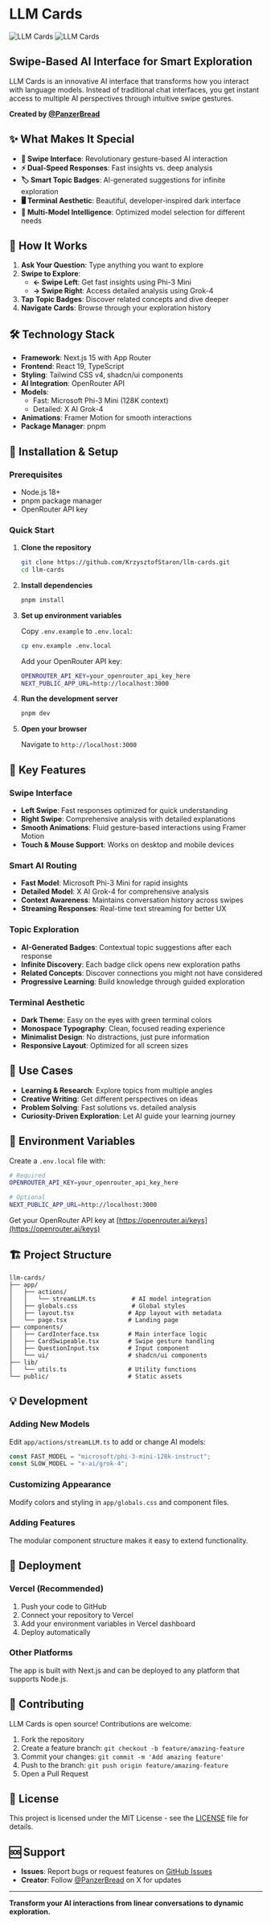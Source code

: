 # LLM Cards

![LLM Cards](public/og-image.jpg)
![LLM Cards](public/ss.png)

## Swipe-Based AI Interface for Smart Exploration

LLM Cards is an innovative AI interface that transforms how you interact with language models. Instead of traditional chat interfaces, you get instant access to multiple AI perspectives through intuitive swipe gestures.

**Created by [@PanzerBread](https://x.com/PanzerBread)**

## ✨ What Makes It Special

- **🔄 Swipe Interface**: Revolutionary gesture-based AI interaction
- **⚡ Dual-Speed Responses**: Fast insights vs. deep analysis
- **🏷️ Smart Topic Badges**: AI-generated suggestions for infinite exploration
- **🖥️ Terminal Aesthetic**: Beautiful, developer-inspired dark interface
- **🧠 Multi-Model Intelligence**: Optimized model selection for different needs

## 🚀 How It Works

1. **Ask Your Question**: Type anything you want to explore
2. **Swipe to Explore**:
   - **← Swipe Left**: Get fast insights using Phi-3 Mini
   - **→ Swipe Right**: Access detailed analysis using Grok-4
3. **Tap Topic Badges**: Discover related concepts and dive deeper
4. **Navigate Cards**: Browse through your exploration history

## 🛠️ Technology Stack

- **Framework**: Next.js 15 with App Router
- **Frontend**: React 19, TypeScript
- **Styling**: Tailwind CSS v4, shadcn/ui components
- **AI Integration**: OpenRouter API
- **Models**:
  - Fast: Microsoft Phi-3 Mini (128K context)
  - Detailed: X AI Grok-4
- **Animations**: Framer Motion for smooth interactions
- **Package Manager**: pnpm

## 🔧 Installation & Setup

### Prerequisites

- Node.js 18+
- pnpm package manager
- OpenRouter API key

### Quick Start

1. **Clone the repository**

   ```bash
   git clone https://github.com/KrzysztofStaron/llm-cards.git
   cd llm-cards
   ```

2. **Install dependencies**

   ```bash
   pnpm install
   ```

3. **Set up environment variables**

   Copy `.env.example` to `.env.local`:

   ```bash
   cp env.example .env.local
   ```

   Add your OpenRouter API key:

   ```bash
   OPENROUTER_API_KEY=your_openrouter_api_key_here
   NEXT_PUBLIC_APP_URL=http://localhost:3000
   ```

4. **Run the development server**

   ```bash
   pnpm dev
   ```

5. **Open your browser**

   Navigate to `http://localhost:3000`

## 🌟 Key Features

### Swipe Interface

- **Left Swipe**: Fast responses optimized for quick understanding
- **Right Swipe**: Comprehensive analysis with detailed explanations
- **Smooth Animations**: Fluid gesture-based interactions using Framer Motion
- **Touch & Mouse Support**: Works on desktop and mobile devices

### Smart AI Routing

- **Fast Model**: Microsoft Phi-3 Mini for rapid insights
- **Detailed Model**: X AI Grok-4 for comprehensive analysis
- **Context Awareness**: Maintains conversation history across swipes
- **Streaming Responses**: Real-time text streaming for better UX

### Topic Exploration

- **AI-Generated Badges**: Contextual topic suggestions after each response
- **Infinite Discovery**: Each badge click opens new exploration paths
- **Related Concepts**: Discover connections you might not have considered
- **Progressive Learning**: Build knowledge through guided exploration

### Terminal Aesthetic

- **Dark Theme**: Easy on the eyes with green terminal colors
- **Monospace Typography**: Clean, focused reading experience
- **Minimalist Design**: No distractions, just pure information
- **Responsive Layout**: Optimized for all screen sizes

## 🎯 Use Cases

- **Learning & Research**: Explore topics from multiple angles
- **Creative Writing**: Get different perspectives on ideas
- **Problem Solving**: Fast solutions vs. detailed analysis
- **Curiosity-Driven Exploration**: Let AI guide your learning journey

## 🔐 Environment Variables

Create a `.env.local` file with:

```bash
# Required
OPENROUTER_API_KEY=your_openrouter_api_key_here

# Optional
NEXT_PUBLIC_APP_URL=http://localhost:3000
```

Get your OpenRouter API key at [https://openrouter.ai/keys](https://openrouter.ai/keys)

## 🏗️ Project Structure

```
llm-cards/
├── app/
│   ├── actions/
│   │   └── streamLLM.ts          # AI model integration
│   ├── globals.css               # Global styles
│   ├── layout.tsx               # App layout with metadata
│   └── page.tsx                 # Landing page
├── components/
│   ├── CardInterface.tsx        # Main interface logic
│   ├── CardSwipeable.tsx        # Swipe gesture handling
│   ├── QuestionInput.tsx        # Input component
│   └── ui/                      # shadcn/ui components
├── lib/
│   └── utils.ts                 # Utility functions
└── public/                      # Static assets
```

## 💡 Development

### Adding New Models

Edit `app/actions/streamLLM.ts` to add or change AI models:

```typescript
const FAST_MODEL = "microsoft/phi-3-mini-128k-instruct";
const SLOW_MODEL = "x-ai/grok-4";
```

### Customizing Appearance

Modify colors and styling in `app/globals.css` and component files.

### Adding Features

The modular component structure makes it easy to extend functionality.

## 🚀 Deployment

### Vercel (Recommended)

1. Push your code to GitHub
2. Connect your repository to Vercel
3. Add your environment variables in Vercel dashboard
4. Deploy automatically

### Other Platforms

The app is built with Next.js and can be deployed to any platform that supports Node.js.

## 🤝 Contributing

LLM Cards is open source! Contributions are welcome:

1. Fork the repository
2. Create a feature branch: `git checkout -b feature/amazing-feature`
3. Commit your changes: `git commit -m 'Add amazing feature'`
4. Push to the branch: `git push origin feature/amazing-feature`
5. Open a Pull Request

## 📝 License

This project is licensed under the MIT License - see the [LICENSE](LICENSE) file for details.

## 🆘 Support

- **Issues**: Report bugs or request features on [GitHub Issues](https://github.com/KrzysztofStaron/llm-cards/issues)
- **Creator**: Follow [@PanzerBread](https://x.com/PanzerBread) on X for updates

---

**Transform your AI interactions from linear conversations to dynamic exploration.**
